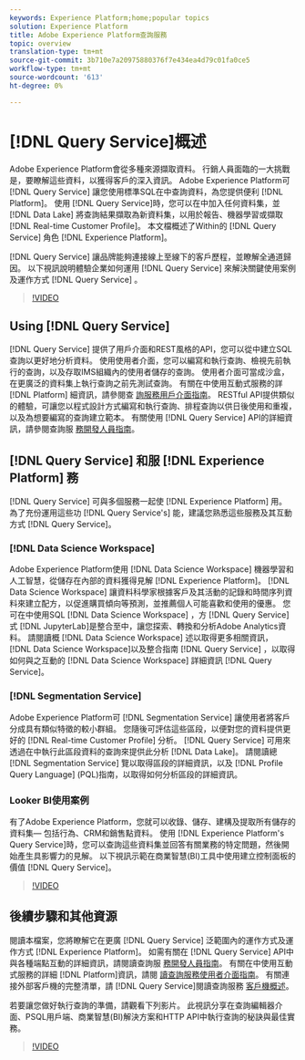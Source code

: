 ```yaml
---
keywords: Experience Platform;home;popular topics
solution: Experience Platform
title: Adobe Experience Platform查詢服務
topic: overview
translation-type: tm+mt
source-git-commit: 3b710e7a20975880376f7e434ea4d79c01fa0ce5
workflow-type: tm+mt
source-wordcount: '613'
ht-degree: 0%

---
```



# [!DNL Query Service]概述

Adobe Experience Platform會從多種來源擷取資料。 行銷人員面臨的一大挑戰是，要瞭解這些資料，以獲得客戶的深入資訊。 Adobe Experience Platform可 [!DNL Query Service] 讓您使用標準SQL在中查詢資料，為您提供便利 [!DNL Platform]。 使用 [!DNL Query Service]時，您可以在中加入任何資料集，並 [!DNL Data Lake] 將查詢結果擷取為新資料集，以用於報告、機器學習或擷取 [!DNL Real-time Customer Profile]。 本文檔概述了Within的 [!DNL Query Service] 角色 [!DNL Experience Platform]。

[!DNL Query Service] 讓品牌能夠連接線上至線下的客戶歷程，並瞭解全通道歸因。 以下視訊說明體驗企業如何運用 [!DNL Query Service] 來解決關鍵使用案例及運作方式 [!DNL Query Service] 。

>[!VIDEO](https://video.tv.adobe.com/v/29795?quality=12&learn=on)

## Using [!DNL Query Service]

[!DNL Query Service] 提供了用戶介面和REST風格的API，您可以從中建立SQL查詢以更好地分析資料。 使用使用者介面，您可以編寫和執行查詢、檢視先前執行的查詢，以及存取IMS組織內的使用者儲存的查詢。 使用者介面可當成沙盒，在更廣泛的資料集上執行查詢之前先測試查詢。 有關在中使用互動式服務的詳 [!DNL Platform] 細資訊，請參閱查 [詢服務用戶介面指南](ui/overview.md)。 RESTful API提供類似的體驗，可讓您以程式設計方式編寫和執行查詢、排程查詢以供日後使用和重複，以及為想要編寫的查詢建立範本。 有關使用 [!DNL Query Service] API的詳細資訊，請參閱查詢服 [務開發人員指南](api/getting-started.md)。

## [!DNL Query Service] 和服 [!DNL Experience Platform] 務

[!DNL Query Service] 可與多個服務一起使 [!DNL Experience Platform] 用。 為了充份運用這些功 [!DNL Query Service's] 能，建議您熟悉這些服務及其互動方式 [!DNL Query Service]。

### [!DNL Data Science Workspace]

Adobe Experience Platform使用 [!DNL Data Science Workspace] 機器學習和人工智慧，從儲存在內部的資料獲得見解 [!DNL Experience Platform]。 [!DNL Data Science Workspace] 讓資料科學家根據客戶及其活動的記錄和時間序列資料來建立配方，以促進購買傾向等預測，並推薦個人可能喜歡和使用的優惠。 您可在中使用SQL [!DNL Data Science Workspace] ，方 [!DNL Query Service] 式 [!DNL JupyterLab]是整合至中，讓您探索、轉換和分析Adobe Analytics資料。 請閱讀概 [!DNL Data Science Workspace] 述以取得更多相關資訊， [!DNL Data Science Workspace]以及整合指南 [!DNL Query Service] ，以取得如何與之互動的 [!DNL Data Science Workspace] 詳細資訊 [!DNL Query Service]。

### [!DNL Segmentation Service]

Adobe Experience Platform可 [!DNL Segmentation Service] 讓使用者將客戶分成具有類似特徵的較小群組。 您隨後可評估這些區段，以便對您的資料提供更好的 [!DNL Real-time Customer Profile] 分析。 [!DNL Query Service] 可用來透過在中執行此區段資料的查詢來提供此分析 [!DNL Data Lake]。 請閱讀總 [!DNL Segmentation Service] 覽以取得區段的詳細資訊，以及 [!DNL Profile Query Language] (PQL)指南，以取得如何分析區段的詳細資訊。

### Looker BI使用案例

有了Adobe Experience Platform，您就可以收錄、儲存、建構及提取所有儲存的資料集— 包括行為、CRM和銷售點資料。 使用 [!DNL Experience Platform's Query Service]時，您可以查詢這些資料集並回答有關業務的特定問題，然後開始產生具影響力的見解。 以下視訊示範在商業智慧(BI)工具中使用建立控制面板的價值 [!DNL Query Service]。

>[!VIDEO](https://video.tv.adobe.com/v/28981?quality=12&learn=on)

## 後續步驟和其他資源

閱讀本檔案，您將瞭解它在更廣 [!DNL Query Service] 泛範圍內的運作方式及運作方式 [!DNL Experience Platform]。 如需有關在 [!DNL Query Service] API中與各種端點互動的詳細資訊，請閱讀查詢服 [務開發人員指南](api/getting-started.md)。 有關在中使用互動式服務的詳細 [!DNL Platform]資訊，請閱 [讀查詢服務使用者介面指南](ui/overview.md)。 有關連接外部客戶機的完整清單，請 [!DNL Query Service]閱讀查詢服務 [客戶機概述](clients/overview.md)。

若要讓您做好執行查詢的準備，請觀看下列影片。 此視訊分享在查詢編輯器介面、PSQL用戶端、商業智慧(BI)解決方案和HTTP API中執行查詢的秘訣與最佳實務。

>[!VIDEO](https://video.tv.adobe.com/v/29811?quality=12&learn=on)
